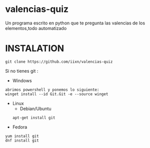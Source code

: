 # valencias-quiz
Un programa escrito en python que te pregunta las valencias de los elementos,todo automatizado

# INSTALATION

```git clone https://github.com/iixn/valencias-quiz```

Si no tienes git :
* Windows
```
abrimos powershell y ponemos lo siguiente:
winget install --id Git.Git -e --source winget
```
* Linux
  * Debian/Ubuntu
  ```
  apt-get install git
  ``` 
 * Fedora
 ```
 yum install git
 dnf install git
 ```
